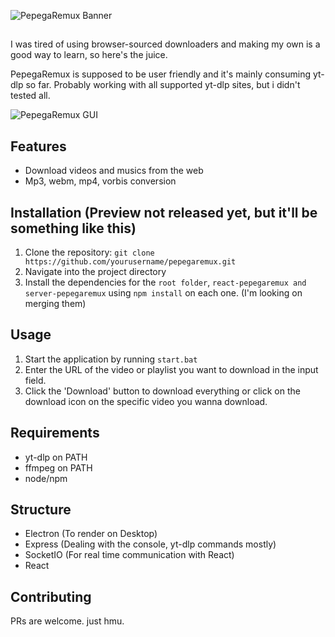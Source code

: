 
![PepegaRemux Banner](https://i.imgur.com/J5iPmB9.png)

##
I was tired of using browser-sourced downloaders and making my own is a good way to learn, so here's the juice.

PepegaRemux is supposed to be user friendly and it's mainly consuming yt-dlp so far. Probably working with all supported yt-dlp sites, but i didn't tested all.


![PepegaRemux GUI](https://s13.gifyu.com/images/S0DjR.gif)


## Features

- Download videos and musics from the web
- Mp3, webm, mp4, vorbis conversion

## Installation (Preview not released yet, but it'll be something like this)

1. Clone the repository: `git clone https://github.com/yourusername/pepegaremux.git`
2. Navigate into the project directory
3. Install the dependencies for the `root folder`, `react-pepegaremux and` `server-pepegaremux` using `npm install` on each one. (I'm looking on merging them)

## Usage

1. Start the application by running `start.bat`
2. Enter the URL of the video or playlist you want to download in the input field.
3. Click the 'Download' button to download everything or click on the download icon on the specific video you wanna download.

## Requirements
- yt-dlp on PATH
- ffmpeg on PATH
- node/npm

## Structure
- Electron (To render on Desktop)
- Express (Dealing with the console, yt-dlp commands mostly)
- SocketIO (For real time communication with React)
- React

## Contributing

PRs are welcome. just hmu.

